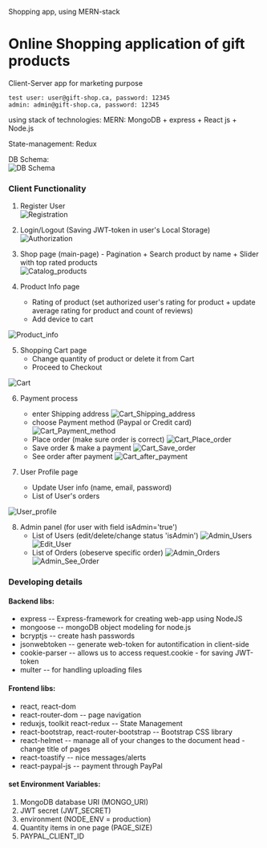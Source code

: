 Shopping app, using MERN-stack

# Online Shopping application of gift products
Client-Server app for marketing purpose
```
test user: user@gift-shop.ca, password: 12345
admin: admin@gift-shop.ca, password: 12345
```
using stack of technologies: MERN: MongoDB + express + React js + Node.js

State-management: Redux

DB Schema:<br>
![DB Schema](https://github.com/Lerik13/myshop-mern/blob/main/schema_db.jpg?raw=true "DB Schema")

### Client Functionality

1. Register User<br>
![Registration](https://github.com/Lerik13/myshop-mern/blob/main/screenshots/0.jpg?raw=true "Registration")

2. Login/Logout (Saving JWT-token in user's Local Storage)<br>
![Authorization](https://github.com/Lerik13/myshop-mern/blob/main/screenshots/1.jpg?raw=true "Authorization")

3.  Shop page (main-page) - Pagination + Search product by name + Slider with top rated products<br>
![Catalog_products](https://github.com/Lerik13/myshop-mern/blob/main/screenshots/2.jpg?raw=true "Catalog")

4. Product Info page 
    - Rating of product (set authorized user's rating for product + update average rating for product and count of reviews)
    - Add device to cart
    
![Product_info](https://github.com/Lerik13/myshop-mern/blob/main/screenshots/3.jpg?raw=true "Product Info")

5. Shopping Cart page<br>
    - Change quantity of product or delete it from Cart
    - Proceed to Checkout
    
![Cart](https://github.com/Lerik13/myshop-mern/blob/main/screenshots/4.jpg?raw=true "Shopping Cart")

6. Payment process
      - enter Shipping address
![Cart_Shipping_address](https://github.com/Lerik13/myshop-mern/blob/main/screenshots/5_1.jpg?raw=true "Cart - Shipping address")
      - choose Payment method (Paypal or Credit card)<br>
![Cart_Payment_method](https://github.com/Lerik13/myshop-mern/blob/main/screenshots/5_2.jpg?raw=true "Cart - Payment method")<br>
      - Place order (make sure order is correct)
![Cart_Place_order](https://github.com/Lerik13/myshop-mern/blob/main/screenshots/5_3.jpg?raw=true "Cart - Place_order")<br>
      - Save order & make a payment
![Cart_Save_order](https://github.com/Lerik13/myshop-mern/blob/main/screenshots/5_4.jpg?raw=true "Cart - Save_order")<br>
      - See order after payment
![Cart_after_payment](https://github.com/Lerik13/myshop-mern/blob/main/screenshots/5_5.jpg?raw=true "Cart - After_payment")
    
7. User Profile page
    - Update User info (name, email, password)
    - List of User's orders
    
![User_profile](https://github.com/Lerik13/myshop-mern/blob/main/screenshots/6.jpg?raw=true "User profile") 

8. Admin panel (for user with field isAdmin='true')
    - List of Users (edit/delete/change status 'isAdmin')
    ![Admin_Users](https://github.com/Lerik13/myshop-mern/blob/main/screenshots/7_1.jpg?raw=true "Users") 
    ![Edit_User](https://github.com/Lerik13/myshop-mern/blob/main/screenshots/7_2.jpg?raw=true "EditUser") 
    - List of Orders (obeserve specific order)
    ![Admin_Orders](https://github.com/Lerik13/myshop-mern/blob/main/screenshots/7_3.jpg?raw=true "Orders") 
    ![Admin_See_Order](https://github.com/Lerik13/myshop-mern/blob/main/screenshots/7_4.jpg?raw=true "Order") 

### Developing details
#### Backend libs:
  - express -- Express-framework for creating web-app using NodeJS
  - mongoose -- mongoDB object modeling for node.js
  - bcryptjs -- create hash passwords
  - jsonwebtoken -- generate web-token for autontification in client-side
  - cookie-parser -- allows us to access request.cookie - for saving JWT-token
  - multer -- for handling uploading files

#### Frontend libs:
  - react, react-dom
  - react-router-dom -- page navigation
  - reduxjs, toolkit react-redux -- State Management
  - react-bootstrap, react-router-bootstrap -- Bootstrap CSS library
  - react-helmet -- manage all of your changes to the document head - change title of pages
  - react-toastify -- nice messages/alerts
  - react-paypal-js -- payment through PayPal
	
#### set Environment Variables:
1. MongoDB database URI (MONGO_URI)
2. JWT secret (JWT_SECRET)
3. environment (NODE_ENV = production)
4. Quantity items in one page (PAGE_SIZE)
5. PAYPAL_CLIENT_ID
